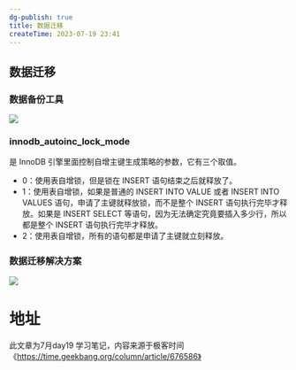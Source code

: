 ```yaml
---
dg-publish: true
title: 数据迁移
createTime: 2023-07-19 23:41  
---
```



##  数据迁移

### 数据备份工具

![](https://static001.geekbang.org/resource/image/e3/d0/e341443c3cc11c3b04d17a28134cbbd0.png?wh=1920x712)


### innodb_autoinc_lock_mode 
是 InnoDB 引擎里面控制自增主键生成策略的参数，它有三个取值。

- 0：使用表自增锁，但是锁在 INSERT 语句结束之后就释放了。
- 1：使用表自增锁，如果是普通的 INSERT INTO VALUE 或者 INSERT INTO VALUES 语句，申请了主键就释放锁，而不是整个 INSERT 语句执行完毕才释放。如果是 INSERT SELECT 等语句，因为无法确定究竟要插入多少行，所以都是整个 INSERT 语句执行完毕才释放。
- 2：使用表自增锁，所有的语句都是申请了主键就立刻释放。

### 数据迁移解决方案

![](https://static001.geekbang.org/resource/image/2b/20/2b23d430a4284b860be2876f11174c20.png?wh=1920x1222)



# 地址 

此文章为7月day19 学习笔记，内容来源于极客时间《https://time.geekbang.org/column/article/676586》
